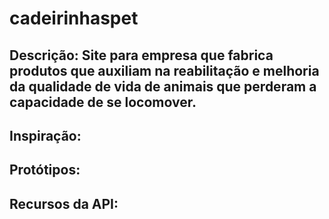 # cadeirinhaspet

## Descrição: Site para empresa que fabrica produtos que auxiliam na reabilitação e melhoria da qualidade de vida de animais que perderam a capacidade de se locomover.

## Inspiração:

## Protótipos:

## Recursos da API:
